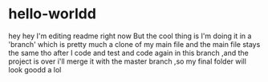 # hello-worldd
hey hey
I'm editing readme right now 
But the cool thing is I'm doing it in a 'branch'
which is pretty much a clone of my main file
and the main file stays the same
tho after I code and test and code again in this branch ,and the project is over 
i'll merge it with the master branch ,so my final folder will look goodd
a
lol
